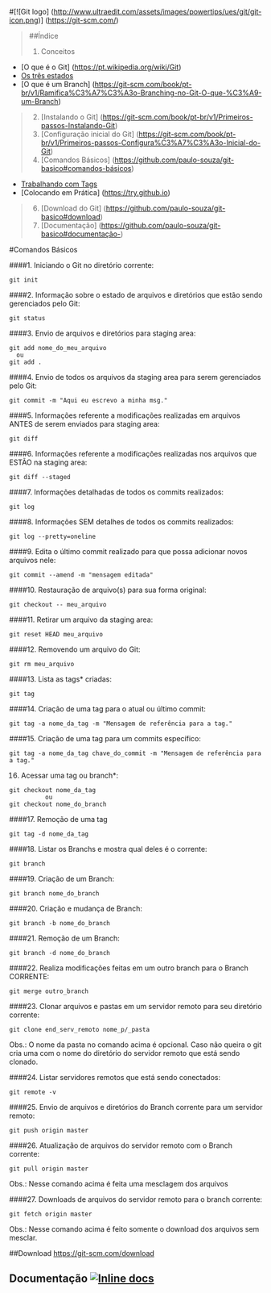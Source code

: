 #[![Git logo] (http://www.ultraedit.com/assets/images/powertips/ues/git/git-icon.png)] (https://git-scm.com/)

>##Índice
>
>1. Conceitos
  - [O que é o Git] (https://pt.wikipedia.org/wiki/Git) 
  - [Os três estados](https://git-scm.com/book/pt-br/v1/Primeiros-passos-No%C3%A7%C3%B5es-B%C3%A1sicas-de-Git#Os-Tr%C3%AAs-Estados)
   - [O que é um Branch] (https://git-scm.com/book/pt-br/v1/Ramifica%C3%A7%C3%A3o-Branching-no-Git-O-que-%C3%A9-um-Branch)
>2. [Instalando o Git] (https://git-scm.com/book/pt-br/v1/Primeiros-passos-Instalando-Git)
>3. [Configuração inicial do Git] (https://git-scm.com/book/pt-br/v1/Primeiros-passos-Configura%C3%A7%C3%A3o-Inicial-do-Git)
>5. [Comandos Básicos] (https://github.com/paulo-souza/git-basico#comandos-básicos)
   - [Trabalhando com Tags](https://git-scm.com/book/pt-br/v1/Git-Essencial-Tagging)
   - [Colocando em Prática] (https://try.github.io)
>6. [Download do Git] (https://github.com/paulo-souza/git-basico#download)
>7. [Documentação] (https://github.com/paulo-souza/git-basico#documentação-)

#Comandos Básicos

####1. Iniciando o Git no diretório corrente:
```console
git init
```

####2. Informação sobre o estado de arquivos e diretórios que estão sendo gerenciados pelo Git:
```console
git status
```

####3. Envio de arquivos e diretórios para staging area:
```console 
git add nome_do_meu_arquivo
  ou
git add .
```
####4. Envio de todos os arquivos da staging area para serem gerenciados pelo Git:
```console
git commit -m "Aqui eu escrevo a minha msg."
```

####5. Informações referente a modificações realizadas em arquivos ANTES de serem enviados para staging area:
```console
git diff
```
####6. Informações referente a modificações realizadas nos arquivos que ESTÃO na staging area:
```console
git diff --staged
```
####7. Informações detalhadas de todos os commits realizados:
```console
git log
```

####8. Informações SEM detalhes de todos os commits realizados:
```console
git log --pretty=oneline
```

####9. Edita o último commit realizado para que possa adicionar novos arquivos nele:
```console
git commit --amend -m "mensagem editada"
```
####10. Restauração de arquivo(s) para sua forma original:
```console
git checkout -- meu_arquivo
```
####11. Retirar um arquivo da staging area:
```console
git reset HEAD meu_arquivo
```
####12. Removendo um arquivo do Git:
```console
git rm meu_arquivo
```
####13. Lista as tags* criadas:
```console
git tag
```
####14. Criação de uma tag para o atual ou último commit:
```console
git tag -a nome_da_tag -m "Mensagem de referência para a tag."
```
####15. Criação de uma tag para um commits específico:
```console
git tag -a nome_da_tag chave_do_commit -m "Mensagem de referência para a tag."
```
16. Acessar uma tag ou branch*:
```console
git checkout nome_da_tag
          ou
git checkout nome_do_branch
```
####17. Remoção de uma tag
```console
git tag -d nome_da_tag
```
####18. Listar os Branchs e mostra qual deles é o corrente:
```console
git branch
```
####19.  Criação de um Branch:
```console
git branch nome_do_branch
```
####20. Criação e mudança de Branch:
```console
git branch -b nome_do_branch
```
####21. Remoção de um Branch:
```console
git branch -d nome_do_branch
```
####22. Realiza modificações feitas em um outro branch para o Branch CORRENTE:
```console
git merge outro_branch
```
####23. Clonar arquivos e pastas em um servidor remoto para seu diretório corrente:
```console
git clone end_serv_remoto nome_p/_pasta
```
Obs.: O nome da pasta no comando acima é opcional. 
Caso não queira o git cria uma com o nome do diretório do servidor remoto que está sendo clonado.

####24. Listar servidores remotos que está sendo conectados:
```console
git remote -v
```
####25. Envio de arquivos e diretórios do Branch corrente para um servidor remoto:
```console
git push origin master
```
####26. Atualização de arquivos do servidor remoto com o Branch corrente:
```console
git pull origin master
```
Obs.: Nesse comando acima é feita uma mesclagem dos arquivos

####27. Downloads de arquivos do servidor remoto para o branch corrente:
```console
git fetch origin master
```
Obs.: Nesse comando acima é feito somente o download dos arquivos sem mesclar.

##Download
https://git-scm.com/download

## Documentação [![Inline docs](http://inch-ci.org/github/gorails/gorails.svg?branch=master)](https://git-scm.com/doc)
